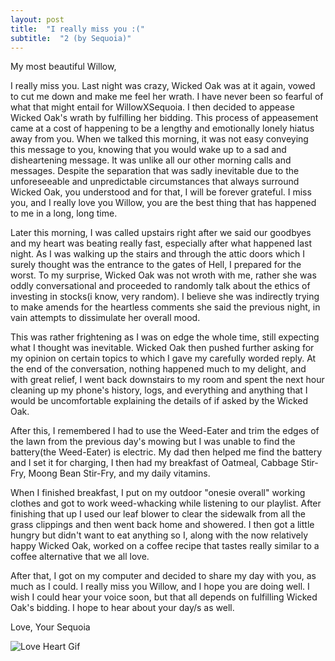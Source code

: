 ```yaml
---
layout: post
title:  "I really miss you :("
subtitle:  "2 (by Sequoia)"
---
```


My most beautiful Willow,

I really miss you. Last night was crazy, Wicked Oak was at it again, vowed to cut me down and make me feel her wrath. I have never been so fearful of what that might entail for WillowXSequoia. I then decided to appease Wicked Oak's wrath by fulfilling her bidding. This process of appeasement came at a cost of happening to be a lengthy and emotionally lonely hiatus away from you. When we talked this morning, it was not easy conveying this message to you, knowing that you would wake up to a sad and disheartening message. It was unlike all our other morning calls and messages. Despite the separation that was sadly inevitable due to the unforeseeable and unpredictable circumstances that always surround Wicked Oak, you understood and for that, I will be forever grateful. I miss you, and I really love you Willow, you are the best thing that has happened to me in a long, long time. 

Later this morning, I was called upstairs right after we said our goodbyes and my heart was beating really fast, especially after what happened last night. As I was walking up the stairs and through the attic doors which I surely thought was the entrance to the gates of Hell, I prepared for the worst. To my surprise, Wicked Oak was not wroth with me, rather she was oddly conversational and proceeded to randomly talk about the ethics of investing in stocks(i know, very random). I believe she was indirectly trying to make amends for the heartless comments she said the previous night, in vain attempts to dissimulate her overall mood. 

This was rather frightening as I was on edge the whole time, still expecting what I thought was inevitable. Wicked Oak then pushed further asking for my opinion on certain topics to which I gave my carefully worded reply. At the end of the conversation, nothing happened much to my delight, and with great relief, I went back downstairs to my room and spent the next hour cleaning up my phone's history, logs, and everything and anything that I would be uncomfortable explaining the details of if asked by the Wicked Oak. 

After this, I remembered I had to use the Weed-Eater and trim the edges of the lawn from the previous day's mowing but I was unable to find the battery(the Weed-Eater) is electric. My dad then helped me find the battery and I set it for charging, I then had my breakfast of Oatmeal, Cabbage Stir-Fry, Moong Bean Stir-Fry, and my daily vitamins.

When I finished breakfast, I put on my outdoor "onesie overall" working clothes and got to work weed-whacking while listening to our playlist. After finishing that up I used our leaf blower to clear the sidewalk from all the grass clippings and then went back home and showered. I then got a little hungry but didn't want to eat anything so I, along with the now relatively happy Wicked Oak, worked on a coffee recipe that tastes really similar to a coffee alternative that we all love.

After that, I got on my computer and decided to share my day with you, as much as I could. I really miss you Willow, and I hope you are doing well. I wish I could hear your voice soon, but that all depends on fulfilling Wicked Oak's bidding. I hope to hear about your day/s as well. 

Love, 
Your Sequoia


![Love Heart Gif]({{site.baseurl}}/assets/images/love-heart.gif)
